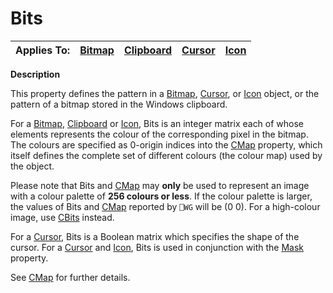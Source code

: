 




<h1 class="heading"><span class="name">Bits</span></h1>

| Applies To: | [Bitmap](../a-z/bitmap.md) | [Clipboard](../a-z/clipboard.md) | [Cursor](../a-z/cursor.md) | [Icon](../a-z/icon.md) |
| --- | --- | --- | --- | ---  |


**Description**


This property defines the pattern in a [Bitmap](../a-z/bitmap.md), [Cursor](../a-z/cursor.md), or [Icon](../a-z/icon.md) object, or the pattern of a bitmap stored in the Windows clipboard.


For a [Bitmap](../a-z/bitmap.md), [Clipboard](../a-z/clipboard.md) or [Icon](../a-z/icon.md), Bits is an integer matrix each of whose elements represents the colour of the corresponding pixel in the bitmap. The colours are specified as 0-origin indices into the [CMap](../a-z/cmap.md) property, which itself defines the complete set of different colours (the colour map) used by the object.


Please note that Bits and [CMap](../a-z/cmap.md) may **only** be used to represent an image with a colour palette of **256 colours or less**. If the colour palette is larger, the values of Bits and [CMap](../a-z/cmap.md) reported by `⎕WG` will be (0 0). For a high-colour image, use [CBits](../a-z/cbits.md) instead.


For a [Cursor](../a-z/cursor.md), Bits is a Boolean matrix which specifies the shape of the cursor. For a [Cursor](../a-z/cursor.md) and [Icon](../a-z/icon.md), Bits is used in conjunction with the [Mask](../a-z/mask.md) property.


See [CMap](../a-z/cmap.md) for further details.



